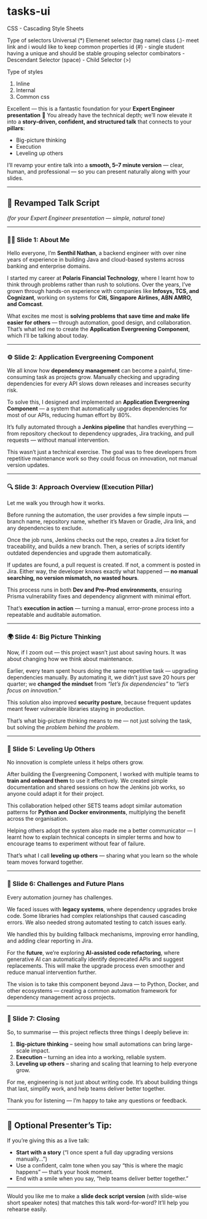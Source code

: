# tasks-ui
CSS - Cascading Style Sheets


Type of selectors
Universal (*)
Elemenet selector (tag name)
class (.)-  meet link and i would like to keep common properties
id (#)  - single student having a unique and should be stable
grouping selector
combinators
    - Descendant Selector (space)
    - Child Selector (>)

Type of styles 
1. Inline
2. Internal
3. Common css

Excellent — this is a fantastic foundation for your **Expert Engineer presentation** 👏
You already have the technical depth; we’ll now elevate it into a **story-driven, confident, and structured talk** that connects to your **pillars**:

* Big-picture thinking
* Execution
* Leveling up others

I’ll revamp your entire talk into a **smooth, 5–7 minute version** — clear, human, and professional — so you can present naturally along with your slides.

---

## 🎤 Revamped Talk Script

*(for your Expert Engineer presentation — simple, natural tone)*

---

### 🧍‍♂️ Slide 1: About Me

Hello everyone, I’m **Senthil Nathan**, a backend engineer with over nine years of experience in building Java and cloud-based systems across banking and enterprise domains.

I started my career at **Polaris Financial Technology**, where I learnt how to think through problems rather than rush to solutions. Over the years, I’ve grown through hands-on experience with companies like **Infosys, TCS, and Cognizant**, working on systems for **Citi, Singapore Airlines, ABN AMRO, and Comcast**.

What excites me most is **solving problems that save time and make life easier for others** — through automation, good design, and collaboration. That’s what led me to create the **Application Evergreening Component**, which I’ll be talking about today.

---

### ⚙️ Slide 2: Application Evergreening Component

We all know how **dependency management** can become a painful, time-consuming task as projects grow. Manually checking and upgrading dependencies for every API slows down releases and increases security risk.

To solve this, I designed and implemented an **Application Evergreening Component** — a system that automatically upgrades dependencies for most of our APIs, reducing human effort by 80%.

It’s fully automated through a **Jenkins pipeline** that handles everything — from repository checkout to dependency upgrades, Jira tracking, and pull requests — without manual intervention.

This wasn’t just a technical exercise. The goal was to free developers from repetitive maintenance work so they could focus on innovation, not manual version updates.

---

### 🔍 Slide 3: Approach Overview (Execution Pillar)

Let me walk you through how it works.

Before running the automation, the user provides a few simple inputs — branch name, repository name, whether it’s Maven or Gradle, Jira link, and any dependencies to exclude.

Once the job runs, Jenkins checks out the repo, creates a Jira ticket for traceability, and builds a new branch. Then, a series of scripts identify outdated dependencies and upgrade them automatically.

If updates are found, a pull request is created. If not, a comment is posted in Jira. Either way, the developer knows exactly what happened — **no manual searching, no version mismatch, no wasted hours**.

This process runs in both **Dev and Pre-Prod environments**, ensuring Prisma vulnerability fixes and dependency alignment with minimal effort.

That’s **execution in action** — turning a manual, error-prone process into a repeatable and auditable automation.

---

### 🌍 Slide 4: Big Picture Thinking

Now, if I zoom out — this project wasn’t just about saving hours. It was about changing how we think about maintenance.

Earlier, every team spent hours doing the same repetitive task — upgrading dependencies manually. By automating it, we didn’t just save 20 hours per quarter; we **changed the mindset** from *“let’s fix dependencies”* to *“let’s focus on innovation.”*

This solution also improved **security posture**, because frequent updates meant fewer vulnerable libraries staying in production.

That’s what big-picture thinking means to me — not just solving the task, but solving the *problem behind the problem*.

---

### 👥 Slide 5: Leveling Up Others

No innovation is complete unless it helps others grow.

After building the Evergreening Component, I worked with multiple teams to **train and onboard them** to use it effectively. We created simple documentation and shared sessions on how the Jenkins job works, so anyone could adapt it for their project.

This collaboration helped other SETS teams adopt similar automation patterns for **Python and Docker environments**, multiplying the benefit across the organisation.

Helping others adopt the system also made me a better communicator — I learnt how to explain technical concepts in simpler terms and how to encourage teams to experiment without fear of failure.

That’s what I call **leveling up others** — sharing what you learn so the whole team moves forward together.

---

### 🚀 Slide 6: Challenges and Future Plans

Every automation journey has challenges.

We faced issues with **legacy systems**, where dependency upgrades broke code. Some libraries had complex relationships that caused cascading errors. We also needed strong automated testing to catch issues early.

We handled this by building fallback mechanisms, improving error handling, and adding clear reporting in Jira.

For the **future**, we’re exploring **AI-assisted code refactoring**, where generative AI can automatically identify deprecated APIs and suggest replacements. This will make the upgrade process even smoother and reduce manual intervention further.

The vision is to take this component beyond Java — to Python, Docker, and other ecosystems — creating a common automation framework for dependency management across projects.

---

### 🌟 Slide 7: Closing

So, to summarise — this project reflects three things I deeply believe in:

1. **Big-picture thinking** – seeing how small automations can bring large-scale impact.
2. **Execution** – turning an idea into a working, reliable system.
3. **Leveling up others** – sharing and scaling that learning to help everyone grow.

For me, engineering is not just about writing code. It’s about building things that last, simplify work, and help teams deliver better together.

Thank you for listening — I’m happy to take any questions or feedback.

---

## 💬 Optional Presenter’s Tip:

If you’re giving this as a live talk:

* **Start with a story** (“I once spent a full day upgrading versions manually…”)
* Use a confident, calm tone when you say “this is where the magic happens” — that’s your hook moment.
* End with a smile when you say, “help teams deliver better together.”

---

Would you like me to make a **slide deck script version** (with slide-wise short speaker notes) that matches this talk word-for-word? It’ll help you rehearse easily.


